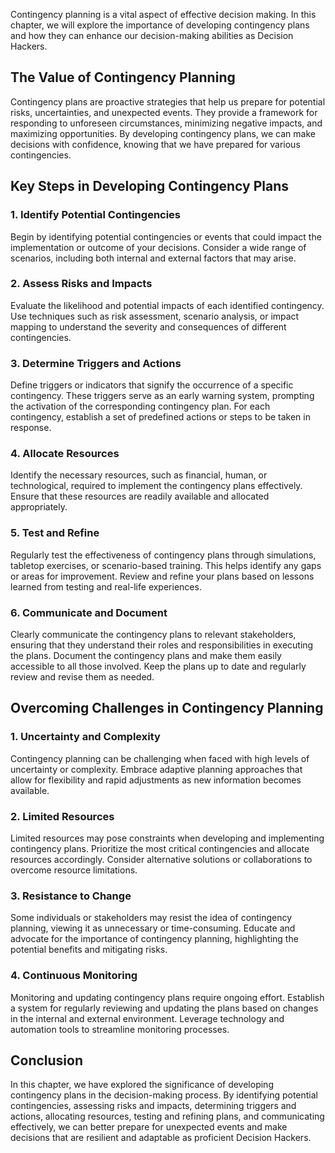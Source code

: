 
Contingency planning is a vital aspect of effective decision making. In this chapter, we will explore the importance of developing contingency plans and how they can enhance our decision-making abilities as Decision Hackers.

The Value of Contingency Planning
---------------------------------

Contingency plans are proactive strategies that help us prepare for potential risks, uncertainties, and unexpected events. They provide a framework for responding to unforeseen circumstances, minimizing negative impacts, and maximizing opportunities. By developing contingency plans, we can make decisions with confidence, knowing that we have prepared for various contingencies.

Key Steps in Developing Contingency Plans
-----------------------------------------

### 1. Identify Potential Contingencies

Begin by identifying potential contingencies or events that could impact the implementation or outcome of your decisions. Consider a wide range of scenarios, including both internal and external factors that may arise.

### 2. Assess Risks and Impacts

Evaluate the likelihood and potential impacts of each identified contingency. Use techniques such as risk assessment, scenario analysis, or impact mapping to understand the severity and consequences of different contingencies.

### 3. Determine Triggers and Actions

Define triggers or indicators that signify the occurrence of a specific contingency. These triggers serve as an early warning system, prompting the activation of the corresponding contingency plan. For each contingency, establish a set of predefined actions or steps to be taken in response.

### 4. Allocate Resources

Identify the necessary resources, such as financial, human, or technological, required to implement the contingency plans effectively. Ensure that these resources are readily available and allocated appropriately.

### 5. Test and Refine

Regularly test the effectiveness of contingency plans through simulations, tabletop exercises, or scenario-based training. This helps identify any gaps or areas for improvement. Review and refine your plans based on lessons learned from testing and real-life experiences.

### 6. Communicate and Document

Clearly communicate the contingency plans to relevant stakeholders, ensuring that they understand their roles and responsibilities in executing the plans. Document the contingency plans and make them easily accessible to all those involved. Keep the plans up to date and regularly review and revise them as needed.

Overcoming Challenges in Contingency Planning
---------------------------------------------

### 1. Uncertainty and Complexity

Contingency planning can be challenging when faced with high levels of uncertainty or complexity. Embrace adaptive planning approaches that allow for flexibility and rapid adjustments as new information becomes available.

### 2. Limited Resources

Limited resources may pose constraints when developing and implementing contingency plans. Prioritize the most critical contingencies and allocate resources accordingly. Consider alternative solutions or collaborations to overcome resource limitations.

### 3. Resistance to Change

Some individuals or stakeholders may resist the idea of contingency planning, viewing it as unnecessary or time-consuming. Educate and advocate for the importance of contingency planning, highlighting the potential benefits and mitigating risks.

### 4. Continuous Monitoring

Monitoring and updating contingency plans require ongoing effort. Establish a system for regularly reviewing and updating the plans based on changes in the internal and external environment. Leverage technology and automation tools to streamline monitoring processes.

Conclusion
----------

In this chapter, we have explored the significance of developing contingency plans in the decision-making process. By identifying potential contingencies, assessing risks and impacts, determining triggers and actions, allocating resources, testing and refining plans, and communicating effectively, we can better prepare for unexpected events and make decisions that are resilient and adaptable as proficient Decision Hackers.
